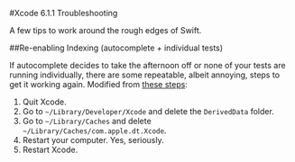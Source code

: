 #Xcode 6.1.1 Troubleshooting

A few tips to work around the rough edges of Swift. 

##Re-enabling Indexing (autocomplete + individual tests)

If autocomplete decides to take the afternoon off or none of your tests are running individually, there are some repeatable, albeit annoying, steps to get it working again. Modified from [these steps](http://stackoverflow.com/a/26596341/681493):

1. Quit Xcode. 
2. Go to `~/Library/Developer/Xcode` and delete the `DerivedData` folder. 
4. Go to `~/Library/Caches` and delete `~/Library/Caches/com.apple.dt.Xcode`.
5. Restart your computer. Yes, seriously.  
5. Restart Xcode. 